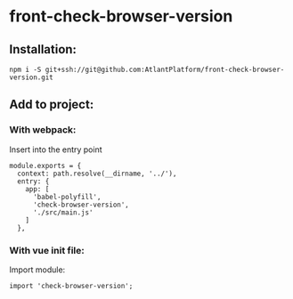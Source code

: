 # front-check-browser-version

## Installation:
```
npm i -S git+ssh://git@github.com:AtlantPlatform/front-check-browser-version.git
```
## Add to project:
### With webpack:
Insert into the entry point
```
module.exports = {
  context: path.resolve(__dirname, '../'),
  entry: {
    app: [
      'babel-polyfill',
      'check-browser-version',
      './src/main.js'
    ]
  },
```
### With vue init file:
Import module:
```
import 'check-browser-version';
```
